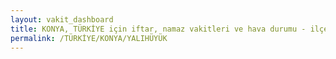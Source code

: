 ```yaml
---
layout: vakit_dashboard
title: KONYA, TÜRKİYE için iftar, namaz vakitleri ve hava durumu - ilçe/eyalet seç
permalink: /TÜRKİYE/KONYA/YALIHÜYÜK
---
```


<script type="text/javascript">
  var GLOBAL_COUNTRY = 'TÜRKİYE';
  var GLOBAL_CITY = 'KONYA';
  var GLOBAL_STATE = 'YALIHÜYÜK';
  var lat = 72;
  var lon = 21;
</script>
